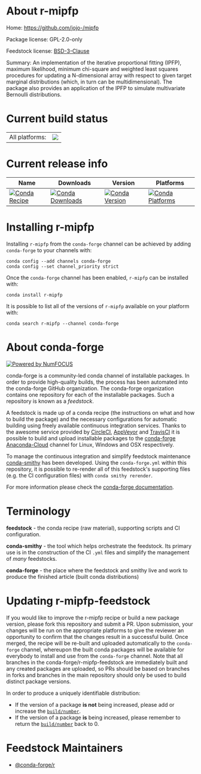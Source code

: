 About r-mipfp
=============

Home: https://github.com/jojo-/mipfp

Package license: GPL-2.0-only

Feedstock license: [BSD-3-Clause](https://github.com/conda-forge/r-mipfp-feedstock/blob/master/LICENSE.txt)

Summary: An implementation of the iterative proportional fitting (IPFP), maximum likelihood, minimum chi-square and weighted least squares procedures for updating a N-dimensional array with respect to given target marginal distributions (which, in turn can be multidimensional). The package also provides an application of the IPFP to simulate multivariate Bernoulli distributions.

Current build status
====================


<table><tr><td>All platforms:</td>
    <td>
      <a href="https://dev.azure.com/conda-forge/feedstock-builds/_build/latest?definitionId=14838&branchName=master">
        <img src="https://dev.azure.com/conda-forge/feedstock-builds/_apis/build/status/r-mipfp-feedstock?branchName=master">
      </a>
    </td>
  </tr>
</table>

Current release info
====================

| Name | Downloads | Version | Platforms |
| --- | --- | --- | --- |
| [![Conda Recipe](https://img.shields.io/badge/recipe-r--mipfp-green.svg)](https://anaconda.org/conda-forge/r-mipfp) | [![Conda Downloads](https://img.shields.io/conda/dn/conda-forge/r-mipfp.svg)](https://anaconda.org/conda-forge/r-mipfp) | [![Conda Version](https://img.shields.io/conda/vn/conda-forge/r-mipfp.svg)](https://anaconda.org/conda-forge/r-mipfp) | [![Conda Platforms](https://img.shields.io/conda/pn/conda-forge/r-mipfp.svg)](https://anaconda.org/conda-forge/r-mipfp) |

Installing r-mipfp
==================

Installing `r-mipfp` from the `conda-forge` channel can be achieved by adding `conda-forge` to your channels with:

```
conda config --add channels conda-forge
conda config --set channel_priority strict
```

Once the `conda-forge` channel has been enabled, `r-mipfp` can be installed with:

```
conda install r-mipfp
```

It is possible to list all of the versions of `r-mipfp` available on your platform with:

```
conda search r-mipfp --channel conda-forge
```


About conda-forge
=================

[![Powered by
NumFOCUS](https://img.shields.io/badge/powered%20by-NumFOCUS-orange.svg?style=flat&colorA=E1523D&colorB=007D8A)](https://numfocus.org)

conda-forge is a community-led conda channel of installable packages.
In order to provide high-quality builds, the process has been automated into the
conda-forge GitHub organization. The conda-forge organization contains one repository
for each of the installable packages. Such a repository is known as a *feedstock*.

A feedstock is made up of a conda recipe (the instructions on what and how to build
the package) and the necessary configurations for automatic building using freely
available continuous integration services. Thanks to the awesome service provided by
[CircleCI](https://circleci.com/), [AppVeyor](https://www.appveyor.com/)
and [TravisCI](https://travis-ci.com/) it is possible to build and upload installable
packages to the [conda-forge](https://anaconda.org/conda-forge)
[Anaconda-Cloud](https://anaconda.org/) channel for Linux, Windows and OSX respectively.

To manage the continuous integration and simplify feedstock maintenance
[conda-smithy](https://github.com/conda-forge/conda-smithy) has been developed.
Using the ``conda-forge.yml`` within this repository, it is possible to re-render all of
this feedstock's supporting files (e.g. the CI configuration files) with ``conda smithy rerender``.

For more information please check the [conda-forge documentation](https://conda-forge.org/docs/).

Terminology
===========

**feedstock** - the conda recipe (raw material), supporting scripts and CI configuration.

**conda-smithy** - the tool which helps orchestrate the feedstock.
                   Its primary use is in the construction of the CI ``.yml`` files
                   and simplify the management of *many* feedstocks.

**conda-forge** - the place where the feedstock and smithy live and work to
                  produce the finished article (built conda distributions)


Updating r-mipfp-feedstock
==========================

If you would like to improve the r-mipfp recipe or build a new
package version, please fork this repository and submit a PR. Upon submission,
your changes will be run on the appropriate platforms to give the reviewer an
opportunity to confirm that the changes result in a successful build. Once
merged, the recipe will be re-built and uploaded automatically to the
`conda-forge` channel, whereupon the built conda packages will be available for
everybody to install and use from the `conda-forge` channel.
Note that all branches in the conda-forge/r-mipfp-feedstock are
immediately built and any created packages are uploaded, so PRs should be based
on branches in forks and branches in the main repository should only be used to
build distinct package versions.

In order to produce a uniquely identifiable distribution:
 * If the version of a package **is not** being increased, please add or increase
   the [``build/number``](https://docs.conda.io/projects/conda-build/en/latest/resources/define-metadata.html#build-number-and-string).
 * If the version of a package **is** being increased, please remember to return
   the [``build/number``](https://docs.conda.io/projects/conda-build/en/latest/resources/define-metadata.html#build-number-and-string)
   back to 0.

Feedstock Maintainers
=====================

* [@conda-forge/r](https://github.com/conda-forge/r/)


